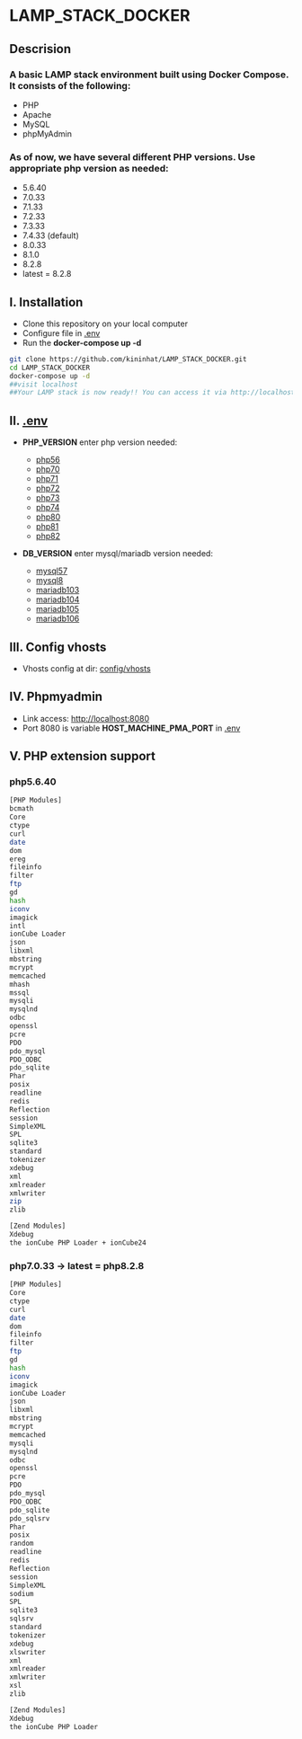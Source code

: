 # LAMP_STACK_DOCKER

## Descrision

### A basic LAMP stack environment built using Docker Compose. It consists of the following:

* PHP
* Apache
* MySQL
* phpMyAdmin

### As of now, we have several different PHP versions. Use appropriate php version as needed:

* 5.6.40
* 7.0.33
* 7.1.33
* 7.2.33
* 7.3.33
* 7.4.33 (default)
* 8.0.33
* 8.1.0
* 8.2.8
* latest = 8.2.8

## I. Installation

* Clone this repository on your local computer
* Configure file in [.env](./.env)
* Run the **docker-compose up -d**

```bash
git clone https://github.com/kininhat/LAMP_STACK_DOCKER.git
cd LAMP_STACK_DOCKER
docker-compose up -d
##visit localhost
##Your LAMP stack is now ready!! You can access it via http://localhost.
```

## II. [.env](./.env)

* **PHP_VERSION** enter php version needed:
  * [php56](./services/php56)
  * [php70](./services/php70)
  * [php71](./services/php71)
  * [php72](./services/php72)
  * [php73](./services/php73)
  * [php74](./services/php74)
  * [php80](./services/php80)
  * [php81](./.services/php81)
  * [php82](./services/php82)

* **DB_VERSION** enter mysql/mariadb version needed:
  * [mysql57](./services/mysql57)
  * [mysql8](./services/mysql8)
  * [mariadb103](./services/mariadb103)
  * [mariadb104](./services/mariadb104)
  * [mariadb105](./services/mariadb105)
  * [mariadb106](./services/mariadb106)

## III. Config vhosts

* Vhosts config at dir: [config/vhosts](./config/vhosts)

## IV. Phpmyadmin

* Link access: <http://localhost:8080>
* Port 8080 is variable **HOST_MACHINE_PMA_PORT** in [.env](./.env)

## V. PHP extension support

### php5.6.40

```bash
[PHP Modules]
bcmath
Core
ctype
curl
date
dom
ereg
fileinfo
filter
ftp
gd
hash
iconv
imagick
intl
ionCube Loader
json
libxml
mbstring
mcrypt
memcached
mhash
mssql
mysqli
mysqlnd
odbc
openssl
pcre
PDO
pdo_mysql
PDO_ODBC
pdo_sqlite
Phar
posix
readline
redis
Reflection
session
SimpleXML
SPL
sqlite3
standard
tokenizer
xdebug
xml
xmlreader
xmlwriter
zip
zlib

[Zend Modules]
Xdebug
the ionCube PHP Loader + ionCube24
```

### php7.0.33 -> latest = php8.2.8

```bash
[PHP Modules]
Core
ctype
curl
date
dom
fileinfo
filter
ftp
gd
hash
iconv
imagick
ionCube Loader
json
libxml
mbstring
mcrypt
memcached
mysqli
mysqlnd
odbc
openssl
pcre
PDO
pdo_mysql
PDO_ODBC
pdo_sqlite
pdo_sqlsrv
Phar
posix
random
readline
redis
Reflection
session
SimpleXML
sodium
SPL
sqlite3
sqlsrv
standard
tokenizer
xdebug
xlswriter
xml
xmlreader
xmlwriter
xsl
zlib

[Zend Modules]
Xdebug
the ionCube PHP Loader
```
